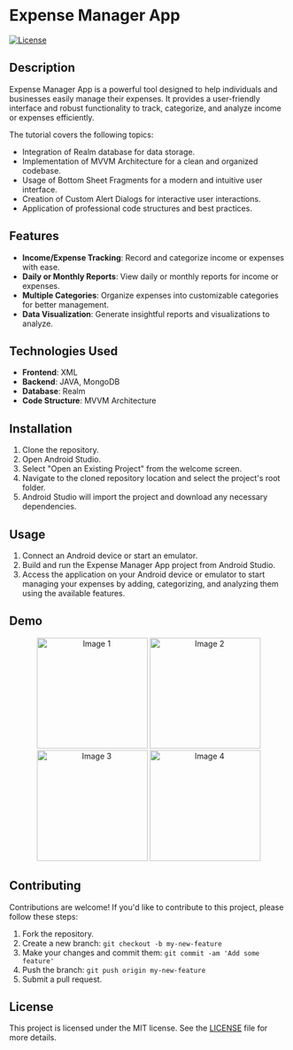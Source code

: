 # Expense Manager App

[![License](https://img.shields.io/badge/License-MIT-blue.svg)](https://opensource.org/licenses/MIT)

## Description

Expense Manager App is a powerful tool designed to help individuals and businesses easily manage their expenses. It provides a user-friendly interface and robust functionality to track, categorize, and analyze income or expenses efficiently.

The tutorial covers the following topics:

- Integration of Realm database for data storage.
- Implementation of MVVM Architecture for a clean and organized codebase.
- Usage of Bottom Sheet Fragments for a modern and intuitive user interface.
- Creation of Custom Alert Dialogs for interactive user interactions.
- Application of professional code structures and best practices.

## Features

- **Income/Expense Tracking**: Record and categorize income or expenses with ease.
- **Daily or Monthly Reports**: View daily or monthly reports for income or expenses.
- **Multiple Categories**: Organize expenses into customizable categories for better management.
- **Data Visualization**: Generate insightful reports and visualizations to analyze.

## Technologies Used

- **Frontend**: XML
- **Backend**: JAVA, MongoDB
- **Database**: Realm
- **Code Structure**: MVVM Architecture

## Installation

1. Clone the repository.
2. Open Android Studio.
3. Select "Open an Existing Project" from the welcome screen.
4. Navigate to the cloned repository location and select the project's root folder.
5. Android Studio will import the project and download any necessary dependencies.

## Usage

1. Connect an Android device or start an emulator.
2. Build and run the Expense Manager App project from Android Studio.
3. Access the application on your Android device or emulator to start managing your expenses by adding, categorizing, and analyzing them using the available features.

## Demo

<p align="center">
  <img src="demo-images/img1.png" alt="Image 1" width="200"/>
  <img src="demo-images/img2.png" alt="Image 2" width="200"/>
  <img src="demo-images/img3.png" alt="Image 3" width="200"/>
  <img src="demo-images/img4.png" alt="Image 4" width="200"/>
</p>


## Contributing

Contributions are welcome! If you'd like to contribute to this project, please follow these steps:

1. Fork the repository.
2. Create a new branch: `git checkout -b my-new-feature`
3. Make your changes and commit them: `git commit -am 'Add some feature'`
4. Push the branch: `git push origin my-new-feature`
5. Submit a pull request.


## License

This project is licensed under the MIT license. See the [LICENSE](LICENSE) file for more details.
